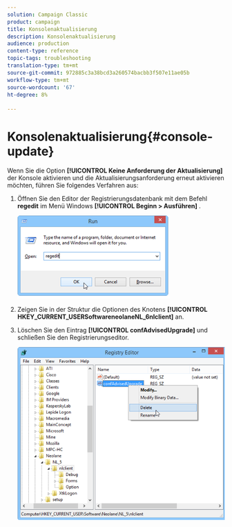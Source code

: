 ```yaml
---
solution: Campaign Classic
product: campaign
title: Konsolenaktualisierung
description: Konsolenaktualisierung
audience: production
content-type: reference
topic-tags: troubleshooting
translation-type: tm+mt
source-git-commit: 972885c3a38bcd3a260574bacbb3f507e11ae05b
workflow-type: tm+mt
source-wordcount: '67'
ht-degree: 8%

---
```



# Konsolenaktualisierung{#console-update}

Wenn Sie die Option **[!UICONTROL Keine Anforderung der Aktualisierung]** der Konsole aktivieren und die Aktualisierungsanforderung erneut aktivieren möchten, führen Sie folgendes Verfahren aus:

1. Öffnen Sie den Editor der Registrierungsdatenbank mit dem Befehl **regedit** im Menü Windows **[!UICONTROL Beginn > Ausführen]** .

   ![](assets/ncs_console_update_1.png)

1. Zeigen Sie in der Struktur die Optionen des Knotens **[!UICONTROL HKEY_CURRENT_USERSoftwareneolaneNL_6nlclient]** an.
1. Löschen Sie den Eintrag **[!UICONTROL confAdvisedUpgrade]** und schließen Sie den Registrierungseditor.

   ![](assets/ncs_console_update_2.png)

